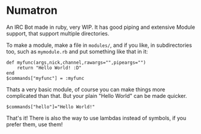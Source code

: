 Numatron
========

An IRC Bot made in ruby, very WIP.
It has good piping and extensive Module support, that support multiple directories.

To make a module, make a file in `modules/`, and if you like, in subdirectories too, such as `mymodule.rb` and put something like that in it:
```
def myfunc(args,nick,channel,rawargs="",pipeargs="")
	return "Hello World! :D"
end
$commands["myfunc"] = :myfunc
```
Thats a very basic module, of course you can make things more complicated than that.
But your plain "Hello World" can be made quicker.
```
$commands["hello"]="Hello World!"
```
That's it!
There is also the way to use lambdas instead of symbols, if you prefer them, use them!
